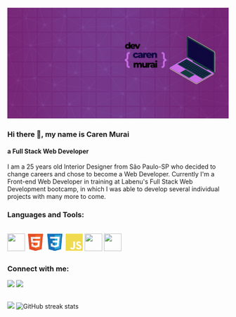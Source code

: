 ![](https://github.com/carenmurai/carenmurai/blob/main/bannerdev.png)

### Hi there 👋, my name is Caren Murai
#### a Full Stack Web Developer 

I am a 25 years old Interior Designer from São Paulo-SP who decided to change careers and chose to become a Web Developer. Currently I'm a Front-end Web Developer in training at Labenu's Full Stack Web Development bootcamp, in which I was able to develop several individual projects with many more to come.

### Languages and Tools:
<div style="display: inline_block"><br>

<img align="center" height="40" width="40" src="https://cdn.jsdelivr.net/gh/devicons/devicon/icons/git/git-original.svg" />
<img align="center" height="40" width="40" src="https://raw.githubusercontent.com/devicons/devicon/master/icons/html5/html5-original.svg">
<img align="center" height="40" width="40" src="https://raw.githubusercontent.com/devicons/devicon/master/icons/css3/css3-original.svg">
<img align="center" height="40" width="40" src="https://raw.githubusercontent.com/devicons/devicon/master/icons/javascript/javascript-plain.svg">
<img align="center" height="40" width="40" src="https://cdn.jsdelivr.net/gh/devicons/devicon/icons/react/react-original.svg">
<img align="center" height="40" width="40" src="https://logodownload.org/wp-content/uploads/2019/10/adobe-photoshop-logo-2048x1997.png">

</div>

##

### Connect with me:
<div>
  <a href = "mailto:carenmuraii@gmail.com"><img src="https://img.shields.io/badge/-Gmail-%23333?style=for-the-badge&logo=gmail&logoColor=white" target="_blank"></a>
  <a href="https://www.linkedin.com/in/caren-murai" target="_blank"><img src="https://img.shields.io/badge/-LinkedIn-%230077B5?style=for-the-badge&logo=linkedin&logoColor=white" target="_blank"></a>
 </div>




## 
![](https://github-readme-stats.vercel.app/api?username=carenmurai&show_icons=true&theme=omni) ![GitHub streak stats](https://streak-stats.demolab.com/?user=carenmurai)  
